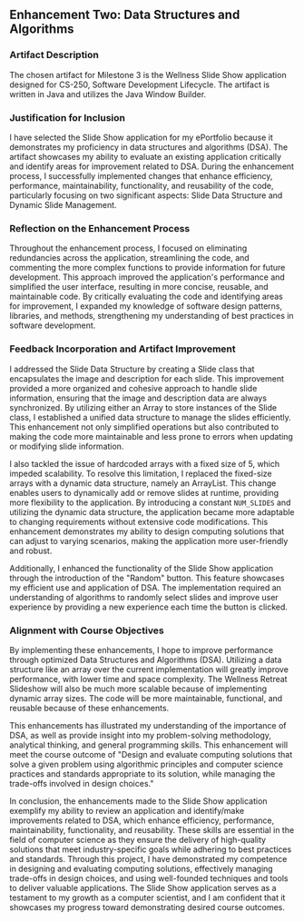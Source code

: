 ## Enhancement Two: Data Structures and Algorithms ##

### Artifact Description ###

The chosen artifact for Milestone 3 is the Wellness Slide Show application designed for CS-250, Software Development Lifecycle. The artifact is written in Java and utilizes the Java Window Builder.

### Justification for Inclusion ###

I have selected the Slide Show application for my ePortfolio because it demonstrates my proficiency in data structures and algorithms (DSA). The artifact showcases my ability to evaluate an existing application critically and identify areas for improvement related to DSA. During the enhancement process, I successfully implemented changes that enhance efficiency, performance, maintainability, functionality, and reusability of the code, particularly focusing on two significant aspects: Slide Data Structure and Dynamic Slide Management.

### Reflection on the Enhancement Process ###

Throughout the enhancement process, I focused on eliminating redundancies across the application, streamlining the code, and commenting the more complex functions to provide information for future development. This approach improved the application's performance and simplified the user interface, resulting in more concise, reusable, and maintainable code. By critically evaluating the code and identifying areas for improvement, I expanded my knowledge of software design patterns, libraries, and methods, strengthening my understanding of best practices in software development.

### Feedback Incorporation and Artifact Improvement ###

I addressed the Slide Data Structure by creating a Slide class that encapsulates the image and description for each slide. This improvement provided a more organized and cohesive approach to handle slide information, ensuring that the image and description data are always synchronized. By utilizing either an Array to store instances of the Slide class, I established a unified data structure to manage the slides efficiently. This enhancement not only simplified operations but also contributed to making the code more maintainable and less prone to errors when updating or modifying slide information.

I also tackled the issue of hardcoded arrays with a fixed size of 5, which impeded scalability. To resolve this limitation, I replaced the fixed-size arrays with a dynamic data structure, namely an ArrayList. This change enables users to dynamically add or remove slides at runtime, providing more flexibility to the application. By introducing a constant `NUM_SLIDES` and utilizing the dynamic data structure, the application became more adaptable to changing requirements without extensive code modifications. This enhancement demonstrates my ability to design computing solutions that can adjust to varying scenarios, making the application more user-friendly and robust.

Additionally, I enhanced the functionality of the Slide Show application through the introduction of the "Random" button. This feature showcases my efficient use and application of DSA. The implementation required an understanding of algorithms to randomly select slides and improve user experience by providing a new experience each time the button is clicked.

### Alignment with Course Objectives ###

By implementing these enhancements, I hope to improve performance through optimized Data Structures and Algorithms (DSA). Utilizing a data structure like an array over the current implementation will greatly improve performance, with lower time and space complexity. The Wellness Retreat Slideshow will also be much more scalable because of implementing dynamic array sizes. The code will be more maintainable, functional, and reusable because of these enhancements.

This enhancements has illustrated my understanding of the importance of DSA, as well as provide insight into my problem-solving methodology, analytical thinking, and general programming skills. This enhancement will meet the course outcome of "Design and evaluate computing solutions that solve a given problem using algorithmic principles and computer science practices and standards appropriate to its solution, while managing the trade-offs involved in design choices."

In conclusion, the enhancements made to the Slide Show application exemplify my ability to review an application and identify/make improvements related to DSA, which enhance efficiency, performance, maintainability, functionality, and reusability. These skills are essential in the field of computer science as they ensure the delivery of high-quality solutions that meet industry-specific goals while adhering to best practices and standards. Through this project, I have demonstrated my competence in designing and evaluating computing solutions, effectively managing trade-offs in design choices, and using well-founded techniques and tools to deliver valuable applications. The Slide Show application serves as a testament to my growth as a computer scientist, and I am confident that it showcases my progress toward demonstrating desired course outcomes.